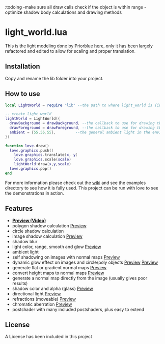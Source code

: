 :todoing
-make sure all draw calls check if the object is within range
-optimize shadow body calculations and drawing methods

# light_world.lua

  This is the light modeling done by Priorblue [here](https://bitbucket.org/PriorBlue/love2d-light-and-shadow-engine), 
only it has been largely refactored and edited to allow for scaling and proper translation.  
 
## Installation
   
  Copy and rename the lib folder into your project.
    
## How to use

```lua
local LightWorld = require "lib" --the path to where light_world is (in this repo "lib")

-- create light world
lightWorld = LightWorld({
  drawBackground = drawBackground, --the callback to use for drawing the background
  drawForeground = drawForeground, --the callback to use for drawing the foreground
  ambient = {55,55,55},         --the general ambient light in the environment
})

function love.draw()
  love.graphics.push()
    love.graphics.translate(x, y)
    love.graphics.scale(scale)
    lightWorld:draw(x,y,scale)
  love.graphics.pop()
end
```

For more information please check out the [wiki](https://github.com/tanema/light_world.lua/wiki) and see the examples directory to see how it is fully used. This project can be run with love to see the demonstrations in action. 

## Features ##
* **[Preview (Video)](https://www.youtube.com/watch?v=6V5Dtsa6Nd4)**
* polygon shadow calculation [Preview](http://onepixelahead.de/love2d_polyshadow.png)
* circle shadow calculation
* image shadow calculation [Preview](http://onepixelahead.de/love2d_polyshadow18.png)
* shadow blur
* light color, range, smooth and glow [Preview](http://onepixelahead.de/love2d_polyshadow2.png)
* ambient light
* self shadowing on images with normal maps [Preview](http://onepixelahead.de/love2d_polyshadow_pixelshadow.png)
* dynamic glow effect on images and circle/poly objects [Preview](http://onepixelahead.de/love2d_polyshadow_glow.png) [Preview](http://onepixelahead.de/love2d_polyshadow15.gif)
* generate flat or gradient normal maps [Preview](http://onepixelahead.de/love2d_polyshadow7.png)
* convert height maps to normal maps [Preview](http://onepixelahead.de/love2d_polyshadow8.png)
* generate a normal map directly from the image (usually gives poor results)
* shadow color and alpha (glass) [Preview](http://onepixelahead.de/love2d_polyshadow9.png)
* directional light [Preview](http://onepixelahead.de/love2d_polyshadow12.png)
* refractions (moveable) [Preview](http://onepixelahead.de/love2d_polyshadow13.gif)
* chromatic aberration [Preview](http://onepixelahead.de/love2d_polyshadow16.gif)
* postshader with many included postshaders, plus easy to extend
			
## License

A License has been included in this project

